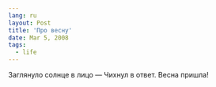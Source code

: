 ```yaml
---
lang: ru
layout: Post
title: 'Про весну'
date: Mar 5, 2008
tags:
  - life
---
```


Заглянуло солнце в лицо —
Чихнул в ответ.
Весна пришла!
